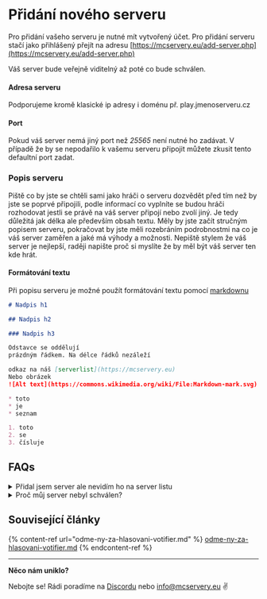 # Přidání nového serveru

Pro přidání vašeho serveru je nutné mít vytvořený účet. Pro přidání serveru stačí jako přihlášený přejít na adresu [https://mcservery.eu/add-server.php](https://mcservery.eu/add-server.php)

Váš server bude veřejně viditelný až poté co bude schválen.

#### **Adresa serveru**

Podporujeme kromě klasické ip adresy i doménu př. play.jmenoserveru.cz

#### **Port**

Pokud váš server nemá jiný port než _25565_ není nutné ho zadávat. V případě že by se nepodařilo k vašemu serveru připojit můžete zkusit tento defaultní port zadat.

### **Popis serveru**

Piště co by jste se chtěli sami jako hráči o serveru dozvědět před tím než by jste se poprvé připojili, podle informací co vyplníte se budou hráči rozhodovat jestli se právě na váš server připojí nebo zvolí jiný. Je tedy důležitá jak délka ale především obsah textu. Měly by jste začít stručným popisem serveru, pokračovat by jste měli rozebráním podrobnostmi na co je váš server zaměřen a jaké má výhody a možnosti. Nepiště stylem že váš server je nejlepší, raději napište proč si myslíte že by měl být váš server ten kde hrát.

#### **Formátování textu**

Při popisu serveru je možné použít formátování textu pomocí [markdownu](https://cs.wikipedia.org/wiki/Markdown)

```markdown
# Nadpis h1

## Nadpis h2

### Nadpis h3

Odstavce se oddělují
prázdným řádkem. Na délce řádků nezáleží

odkaz na náš [serverlist](https://mcservery.eu)
Nebo obrázek 
![Alt text](https://commons.wikimedia.org/wiki/File:Markdown-mark.svg)

* toto
* je
* seznam

1. toto 
2. se
3. čísluje
```

## FAQs

<details>

<summary>Přidal jsem server ale nevidím ho na server listu</summary>

Váš server bude veřejně viditelný až poté co bude schválen administrátorem.

</details>

<details>

<summary>Proč můj server nebyl schválen?</summary>

Pokud server nesplňuje podmínky pro zveřejnění na server listu nebude přidán.

</details>

## Související články

{% content-ref url="odme-ny-za-hlasovani-votifier.md" %}
[odme-ny-za-hlasovani-votifier.md](odme-ny-za-hlasovani-votifier.md)
{% endcontent-ref %}

****

**Něco nám uniklo?**

Nebojte se! Rádi poradíme na [Discordu](https://discord.mcservery.eu) nebo [info@mcservery.eu](mailto:info@mcservery.eu) ✌️
